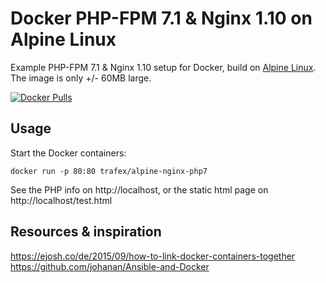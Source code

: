 Docker PHP-FPM 7.1 & Nginx 1.10 on Alpine Linux
==============================================
Example PHP-FPM 7.1 & Nginx 1.10 setup for Docker, build on [Alpine Linux](http://www.alpinelinux.org/).
The image is only +/- 60MB large.


[![Docker Pulls](https://img.shields.io/docker/pulls/trafex/alpine-nginx-php7.svg)](https://hub.docker.com/r/trafex/alpine-nginx-php7/)

Usage
-----
Start the Docker containers:

    docker run -p 80:80 trafex/alpine-nginx-php7

See the PHP info on http://localhost, or the static html page on http://localhost/test.html

Resources & inspiration
-----------------------
https://ejosh.co/de/2015/09/how-to-link-docker-containers-together
https://github.com/johanan/Ansible-and-Docker
